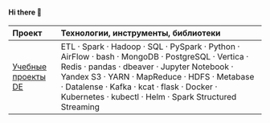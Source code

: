 #### Hi there 👋
<!-- **Проекты, Stack & Tools** -->
| Проект                         | Технологии, инструменты, библиотеки |
| :-------------------- | :--------------------- |
| [Учебные проекты DE](https://github.com/e1i1ah/educational-projects)           | ETL · Spark · Hadoop · SQL · PySpark · Python · AirFlow · bash · MongoDB · PostgreSQL · Vertica · Redis · pandas · dbeaver · Jupyter Notebook · Yandex S3 · YARN · MapReduce · HDFS · Metabase · Datalense · Kafka · kcat · flask · Docker · Kubernetes · kubectl · Helm · Spark Structured Streaming
